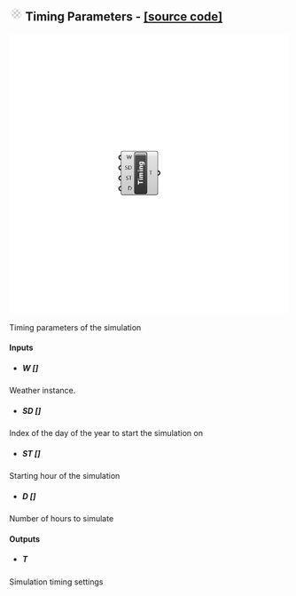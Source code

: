## ![](../../images/icons/Timing_Parameters.png) Timing Parameters - [[source code]](https://github.com/Eddy3D-Dev/Eddy3D/tree/dev/Timing%20Parameters.cs)

![](../../images/components/Timing_Parameters.png)

Timing parameters of the simulation

#### Inputs
* ##### W []
Weather instance.
* ##### SD []
Index of the day of the year to start the simulation on
* ##### ST []
Starting hour of the simulation
* ##### D []
Number of hours to simulate

#### Outputs
* ##### T
Simulation timing settings
